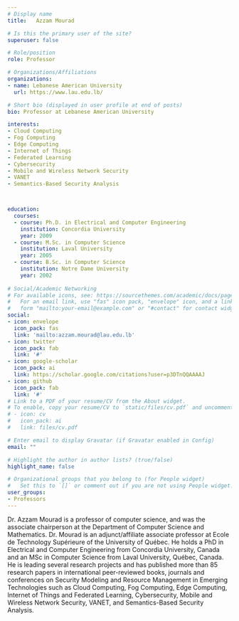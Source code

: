 ```yaml
---
# Display name
title:   Azzam Mourad

# Is this the primary user of the site?
superuser: false

# Role/position
role: Professor

# Organizations/Affiliations
organizations:
- name: Lebanese American University
  url: https://www.lau.edu.lb/

# Short bio (displayed in user profile at end of posts)
bio: Professor at Lebanese American University

interests:
- Cloud Computing
- Fog Computing
- Edge Computing
- Internet of Things
- Federated Learning
- Cybersecurity
- Mobile and Wireless Network Security
- VANET
- Semantics-Based Security Analysis



education:
  courses:
  - course: Ph.D. in Electrical and Computer Engineering
    institution: Concordia University
    year: 2009
  - course: M.Sc. in Computer Science
    institution: Laval University
    year: 2005
  - course: B.Sc. in Computer Science
    institution: Notre Dame University
    year: 2002
  
# Social/Academic Networking
# For available icons, see: https://sourcethemes.com/academic/docs/page-builder/#icons
#   For an email link, use "fas" icon pack, "envelope" icon, and a link in the
#   form "mailto:your-email@example.com" or "#contact" for contact widget.
social:
- icon: envelope
  icon_pack: fas
  link: 'mailto:azzam.mourad@lau.edu.lb'
- icon: twitter
  icon_pack: fab
  link: '#'
- icon: google-scholar
  icon_pack: ai
  link: https://scholar.google.com/citations?user=p3DTnQQAAAAJ
- icon: github
  icon_pack: fab
  link: '#'
# Link to a PDF of your resume/CV from the About widget.
# To enable, copy your resume/CV to `static/files/cv.pdf` and uncomment the lines below.
# - icon: cv
#   icon_pack: ai
#   link: files/cv.pdf

# Enter email to display Gravatar (if Gravatar enabled in Config)
email: ""

# Highlight the author in author lists? (true/false)
highlight_name: false

# Organizational groups that you belong to (for People widget)
#   Set this to `[]` or comment out if you are not using People widget.
user_groups:
- Professors
---
```


Dr. Azzam Mourad is a professor of computer science, and was the associate chairperson at the Department of Computer Science and Mathematics. Dr. Mourad is an adjunct/affiliate associate professor at Ecole de Technology Supérieure of the University of Québec. He holds a PhD in Electrical and Computer Engineering from Concordia University, Canada and an MSc in Computer Science from Laval University, Québec, Canada. He is leading several research projects and has published more than 85 research papers in international peer-reviewed books, journals and conferences on Security Modeling and Resource Management in Emerging Technologies such as Cloud Computing, Fog Computing, Edge Computing, Internet of Things and Federated Learning, Cybersecurity, Mobile and Wireless Network Security, VANET, and Semantics-Based Security Analysis.